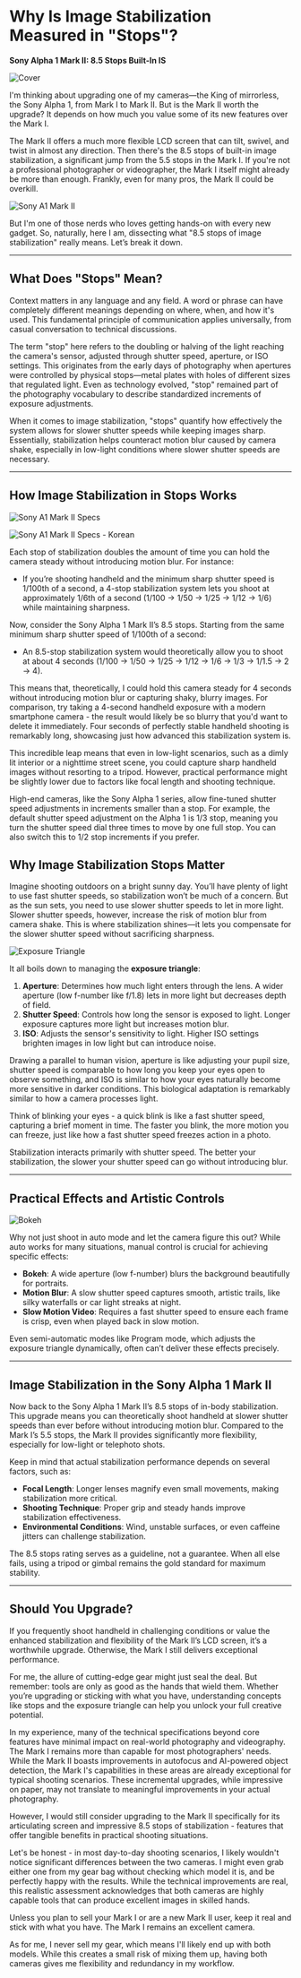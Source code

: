 # Why Is Image Stabilization Measured in "Stops"?  
**Sony Alpha 1 Mark II: 8.5 Stops Built-In IS**

![Cover](images/20241219-00.png)

I'm thinking about upgrading one of my cameras—the King of mirrorless, the Sony Alpha 1, from Mark I to Mark II. But is the Mark II worth the upgrade? It depends on how much you value some of its new features over the Mark I.

The Mark II offers a much more flexible LCD screen that can tilt, swivel, and twist in almost any direction. Then there's the 8.5 stops of built-in image stabilization, a significant jump from the 5.5 stops in the Mark I. If you're not a professional photographer or videographer, the Mark I itself might already be more than enough. Frankly, even for many pros, the Mark II could be overkill. 

![Sony A1 Mark II](images/20241219-05.png)

But I'm one of those nerds who loves getting hands-on with every new gadget. So, naturally, here I am, dissecting what "8.5 stops of image stabilization" really means. Let’s break it down.

---

## What Does "Stops" Mean?  

Context matters in any language and any field. A word or phrase can have completely different meanings depending on where, when, and how it's used. This fundamental principle of communication applies universally, from casual conversation to technical discussions.

The term "stop" here refers to the doubling or halving of the light reaching the camera's sensor, adjusted through shutter speed, aperture, or ISO settings. This originates from the early days of photography when apertures were controlled by physical stops—metal plates with holes of different sizes that regulated light. Even as technology evolved, "stop" remained part of the photography vocabulary to describe standardized increments of exposure adjustments. 

When it comes to image stabilization, "stops" quantify how effectively the system allows for slower shutter speeds while keeping images sharp. Essentially, stabilization helps counteract motion blur caused by camera shake, especially in low-light conditions where slower shutter speeds are necessary.  

---

## How Image Stabilization in Stops Works  

![Sony A1 Mark II Specs](images/20241219-02.png)

![Sony A1 Mark II Specs - Korean](images/20241219-01.png)

Each stop of stabilization doubles the amount of time you can hold the camera steady without introducing motion blur. For instance:  

- If you’re shooting handheld and the minimum sharp shutter speed is 1/100th of a second, a 4-stop stabilization system lets you shoot at approximately 1/6th of a second (1/100 → 1/50 → 1/25 → 1/12 → 1/6) while maintaining sharpness.  

Now, consider the Sony Alpha 1 Mark II’s 8.5 stops. Starting from the same minimum sharp shutter speed of 1/100th of a second:  

- An 8.5-stop stabilization system would theoretically allow you to shoot at about 4 seconds (1/100 → 1/50 → 1/25 → 1/12 → 1/6 → 1/3 → 1/1.5 → 2 → 4).  

This means that, theoretically, I could hold this camera steady for 4 seconds without introducing motion blur or capturing shaky, blurry images. For comparison, try taking a 4-second handheld exposure with a modern smartphone camera - the result would likely be so blurry that you'd want to delete it immediately. Four seconds of perfectly stable handheld shooting is remarkably long, showcasing just how advanced this stabilization system is.

This incredible leap means that even in low-light scenarios, such as a dimly lit interior or a nighttime street scene, you could capture sharp handheld images without resorting to a tripod. However, practical performance might be slightly lower due to factors like focal length and shooting technique.

High-end cameras, like the Sony Alpha 1 series, allow fine-tuned shutter speed adjustments in increments smaller than a stop. For example, the default shutter speed adjustment on the Alpha 1 is 1/3 stop, meaning you turn the shutter speed dial three times to move by one full stop. You can also switch this to 1/2 stop increments if you prefer.

## Why Image Stabilization Stops Matter  

Imagine shooting outdoors on a bright sunny day. You’ll have plenty of light to use fast shutter speeds, so stabilization won’t be much of a concern. But as the sun sets, you need to use slower shutter speeds to let in more light. Slower shutter speeds, however, increase the risk of motion blur from camera shake. This is where stabilization shines—it lets you compensate for the slower shutter speed without sacrificing sharpness.  

![Exposure Triangle](images/20241219-04.png)

It all boils down to managing the **exposure triangle**:  

1. **Aperture**: Determines how much light enters through the lens. A wider aperture (low f-number like f/1.8) lets in more light but decreases depth of field.  
2. **Shutter Speed**: Controls how long the sensor is exposed to light. Longer exposure captures more light but increases motion blur.  
3. **ISO**: Adjusts the sensor's sensitivity to light. Higher ISO settings brighten images in low light but can introduce noise.

Drawing a parallel to human vision, aperture is like adjusting your pupil size, shutter speed is comparable to how long you keep your eyes open to observe something, and ISO is similar to how your eyes naturally become more sensitive in darker conditions. This biological adaptation is remarkably similar to how a camera processes light.

Think of blinking your eyes - a quick blink is like a fast shutter speed, capturing a brief moment in time. The faster you blink, the more motion you can freeze, just like how a fast shutter speed freezes action in a photo.

Stabilization interacts primarily with shutter speed. The better your stabilization, the slower your shutter speed can go without introducing blur.

---

## Practical Effects and Artistic Controls  

![Bokeh](images/20241219-03.png)

Why not just shoot in auto mode and let the camera figure this out? While auto works for many situations, manual control is crucial for achieving specific effects:  

- **Bokeh**: A wide aperture (low f-number) blurs the background beautifully for portraits.  
- **Motion Blur**: A slow shutter speed captures smooth, artistic trails, like silky waterfalls or car light streaks at night.  
- **Slow Motion Video**: Requires a fast shutter speed to ensure each frame is crisp, even when played back in slow motion.  

Even semi-automatic modes like Program mode, which adjusts the exposure triangle dynamically, often can’t deliver these effects precisely.

---

## Image Stabilization in the Sony Alpha 1 Mark II  

Now back to the Sony Alpha 1 Mark II’s 8.5 stops of in-body stabilization. This upgrade means you can theoretically shoot handheld at slower shutter speeds than ever before without introducing motion blur. Compared to the Mark I’s 5.5 stops, the Mark II provides significantly more flexibility, especially for low-light or telephoto shots.

Keep in mind that actual stabilization performance depends on several factors, such as:  

- **Focal Length**: Longer lenses magnify even small movements, making stabilization more critical.  
- **Shooting Technique**: Proper grip and steady hands improve stabilization effectiveness.  
- **Environmental Conditions**: Wind, unstable surfaces, or even caffeine jitters can challenge stabilization.

The 8.5 stops rating serves as a guideline, not a guarantee. When all else fails, using a tripod or gimbal remains the gold standard for maximum stability.

---

## Should You Upgrade?  

If you frequently shoot handheld in challenging conditions or value the enhanced stabilization and flexibility of the Mark II’s LCD screen, it’s a worthwhile upgrade. Otherwise, the Mark I still delivers exceptional performance.

For me, the allure of cutting-edge gear might just seal the deal. But remember: tools are only as good as the hands that wield them. Whether you’re upgrading or sticking with what you have, understanding concepts like stops and the exposure triangle can help you unlock your full creative potential.

In my experience, many of the technical specifications beyond core features have minimal impact on real-world photography and videography. The Mark I remains more than capable for most photographers' needs. While the Mark II boasts improvements in autofocus and AI-powered object detection, the Mark I's capabilities in these areas are already exceptional for typical shooting scenarios. These incremental upgrades, while impressive on paper, may not translate to meaningful improvements in your actual photography.

However, I would still consider upgrading to the Mark II specifically for its articulating screen and impressive 8.5 stops of stabilization - features that offer tangible benefits in practical shooting situations.

Let's be honest - in most day-to-day shooting scenarios, I likely wouldn't notice significant differences between the two cameras. I might even grab either one from my gear bag without checking which model it is, and be perfectly happy with the results. While the technical improvements are real, this realistic assessment acknowledges that both cameras are highly capable tools that can produce excellent images in skilled hands.

Unless you plan to sell your Mark I or are a new Mark II user, keep it real and stick with what you have. The Mark I remains an excellent camera.

As for me, I never sell my gear, which means I'll likely end up with both models. While this creates a small risk of mixing them up, having both cameras gives me flexibility and redundancy in my workflow.